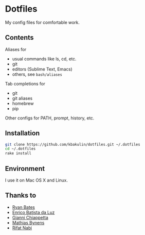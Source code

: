 # Dotfiles

My config files for comfortable work.


## Contents

Aliases for

* usual commands like ls, cd, etc.
* git
* editors (Sublime Text, Emacs)
* others, see `bash/aliases`

Tab completions for

* git
* git aliases
* homebrew
* pip

Other configs for PATH, prompt, history, etc.


## Installation

```bash
git clone https://github.com/kbakulin/dotfiles.git ~/.dotfiles
cd ~/.dotfiles
rake install
```


## Environment

I use it on Mac OS X and Linux.


## Thanks to

* [Ryan Bates](https://github.com/ryanb/dotfiles)
* [Enrico Batista da Luz](https://github.com/ricobl/dotfiles)
* [Gianni Chiappetta](https://github.com/gf3/dotfiles)
* [Mathias Bynens](https://github.com/mathiasbynens/dotfiles)
* [Rifat Nabi](https://gist.github.com/1254570)
